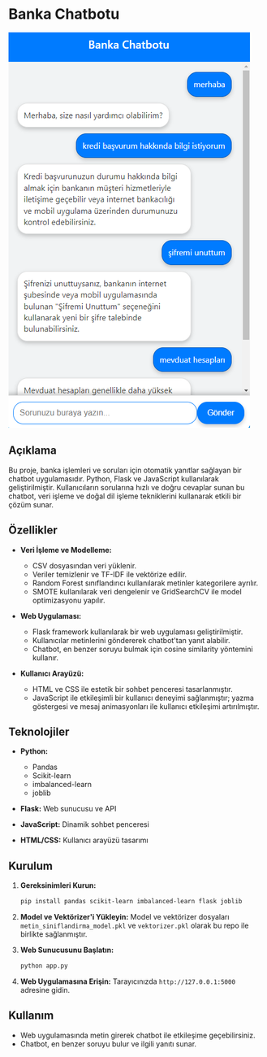# Banka Chatbotu
![Chatbot Görünümü](p1.png)

## Açıklama
Bu proje, banka işlemleri ve soruları için otomatik yanıtlar sağlayan bir chatbot uygulamasıdır. Python, Flask ve JavaScript kullanılarak geliştirilmiştir. Kullanıcıların sorularına hızlı ve doğru cevaplar sunan bu chatbot, veri işleme ve doğal dil işleme tekniklerini kullanarak etkili bir çözüm sunar.

## Özellikler
- **Veri İşleme ve Modelleme:**
  - CSV dosyasından veri yüklenir.
  - Veriler temizlenir ve TF-IDF ile vektörize edilir.
  - Random Forest sınıflandırıcı kullanılarak metinler kategorilere ayrılır.
  - SMOTE kullanılarak veri dengelenir ve GridSearchCV ile model optimizasyonu yapılır.

- **Web Uygulaması:**
  - Flask framework kullanılarak bir web uygulaması geliştirilmiştir.
  - Kullanıcılar metinlerini göndererek chatbot'tan yanıt alabilir.
  - Chatbot, en benzer soruyu bulmak için cosine similarity yöntemini kullanır.

- **Kullanıcı Arayüzü:**
  - HTML ve CSS ile estetik bir sohbet penceresi tasarlanmıştır.
  - JavaScript ile etkileşimli bir kullanıcı deneyimi sağlanmıştır; yazma göstergesi ve mesaj animasyonları ile kullanıcı etkileşimi artırılmıştır.

## Teknolojiler
- **Python:**
  - Pandas
  - Scikit-learn
  - imbalanced-learn
  - joblib

- **Flask:** Web sunucusu ve API

- **JavaScript:** Dinamik sohbet penceresi

- **HTML/CSS:** Kullanıcı arayüzü tasarımı

## Kurulum
1. **Gereksinimleri Kurun:**
    ```bash
    pip install pandas scikit-learn imbalanced-learn flask joblib
    ```

2. **Model ve Vektörizer'i Yükleyin:**
   Model ve vektörizer dosyaları `metin_siniflandirma_model.pkl` ve `vektorizer.pkl` olarak bu repo ile birlikte sağlanmıştır.

3. **Web Sunucusunu Başlatın:**
    ```bash
    python app.py
    ```

4. **Web Uygulamasına Erişin:**
   Tarayıcınızda `http://127.0.0.1:5000` adresine gidin.

## Kullanım
- Web uygulamasında metin girerek chatbot ile etkileşime geçebilirsiniz.
- Chatbot, en benzer soruyu bulur ve ilgili yanıtı sunar.


